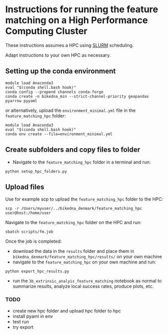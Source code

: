 # Instructions for running the feature matching on a High Performance Computing Cluster

These instructions assumes a HPC using [SLURM](<https://slurm.schedmd.com/overview.html>) scheduling.

Adapt instructions to your own HPC as necessary.

## Setting up the conda environment

```
module load Anaconda3
eval "$(conda shell.bash hook)"
conda config --prepend channels conda-forge
conda create -n bikedna_min --strict-channel-priority geopandas pyarrow pyyaml
```

or alternatively, upload the `environment_minimal.yml` file in the `feature_matching_hpc` folder:

```
module load Anaconda3
eval "$(conda shell.bash hook)"
conda env create --file=environment_minimal.yml
```

## Create subfolders and copy files to folder

- Navigate to the `feature_matching_hpc` folder in a terminal and run:

```
python setup_hpc_folders.py
```

## Upload files

Use for example scp to upload the `feature_matching_hpc` folder to the HPC:

```
scp -r /Users/myuser/../bikedna_denmark/feature_matching_hpc user@host:/home/user
```

Navigate to the `feature_matching_hpc` folder on the HPC and run:

```
sbatch scripts/fm.job
```

Once the job is completed:

- download the data in the `results` folder and place them in `bikedna_denmark/feature_matching_hpc/results/` on your own machine
- navigate to the `feature_matching_hpc` on your own machine and run:

```
python export_hpc_results.py
```

- run the `3b_extrinsic_analyis_feature_matching` notebook as normal to summarize results, analyze local success rates, produce plots, etc.

### TODO

- create new hpc folder and upload hpc folder to hpc
- install pyaml in env
- test run
- try export
